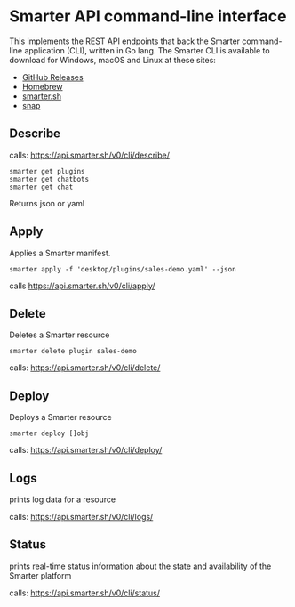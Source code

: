 # Smarter API command-line interface

This implements the REST API endpoints that back the Smarter command-line application (CLI), written in Go lang.
The Smarter CLI is available to download for Windows, macOS and Linux at these sites:

- [GitHub Releases](https://somewhere.org)
- [Homebrew](https://somewhere.org)
- [smarter.sh](https://somewhere.org)
- [snap](https://somewhere.org)

## Describe

calls: https://api.smarter.sh/v0/cli/describe/

```console
smarter get plugins
smarter get chatbots
smarter get chat
```

Returns json or yaml

## Apply

Applies a Smarter manifest.

```console
smarter apply -f 'desktop/plugins/sales-demo.yaml' --json
```

calls https://api.smarter.sh/v0/cli/apply/


## Delete

Deletes a Smarter resource

```console
smarter delete plugin sales-demo
```

calls: https://api.smarter.sh/v0/cli/delete/

## Deploy

Deploys a Smarter resource

```console
smarter deploy []obj
```


calls: https://api.smarter.sh/v0/cli/deploy/

## Logs

prints log data for a resource

calls: https://api.smarter.sh/v0/cli/logs/

## Status

prints real-time status information about the state and availability of the Smarter platform

calls: https://api.smarter.sh/v0/cli/status/
